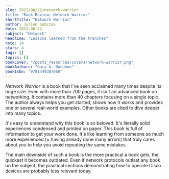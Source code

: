 ```yaml
---
slug: 2022/08/22/network-warrior
title: "Book Review: Network Warrior"
shortTitle: "Network Warrior"
author: Julien Sobczak
date: 2022-08-22
subject: "Network"
headline: "Lessons learned from the trenches"
note: 14
stars: 4
tags: []
topics: []
bookCover: "/posts_resources/covers/network-warrior.png"
bookAuthors: "Gary A. Donahue"
bookIsbn: '9781449387860'
---
```


_Network Warrior_ is a book that I've seen acclaimed many times despite its huge size. Even with more than 700 pages, it isn't an advanced book on networking. It contains more than 40 chapters focusing on a single topic. The author always helps you get started, shows how it works and provides one or several real-world examples. Other books are cited to dive deeper into many topics.

It's easy to understand why this book is so beloved. It's literally solid experiences condensed and printed on paper. This book is full of information to get your work done. It's like learning from someone so much more experienced (= having already done many errors) that truly cares about you to help you avoid repeating the same mistakes.

The main downside of such a book is the more practical a book gets, the quickest it becomes outdated. Even if network protocols outlast any book on the subject, the practical sections demonstrating how to operate Cisco devices are probably less relevant today.
    